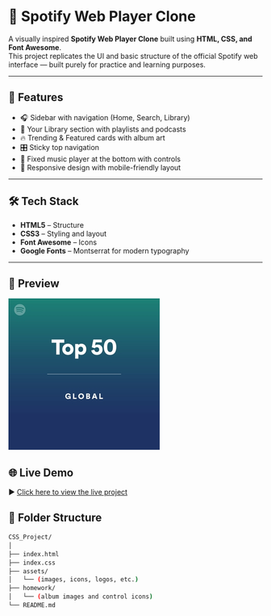 # 🎵 Spotify Web Player Clone

A visually inspired **Spotify Web Player Clone** built using **HTML, CSS, and Font Awesome**.  
This project replicates the UI and basic structure of the official Spotify web interface — built purely for practice and learning purposes.

---

## 🚀 Features

- 🎧 Sidebar with navigation (Home, Search, Library)
- 📂 Your Library section with playlists and podcasts
- 🔥 Trending & Featured cards with album art
- 🎛️ Sticky top navigation
- 🎼 Fixed music player at the bottom with controls
- 📱 Responsive design with mobile-friendly layout

---

## 🛠️ Tech Stack

- **HTML5** – Structure
- **CSS3** – Styling and layout
- **Font Awesome** – Icons
- **Google Fonts** – Montserrat for modern typography

---

## 📸 Preview

![Project Screenshot](./assets/card1img.jpeg)  

## 🌐 Live Demo

▶️ [Click here to view the live project](https://github.com/shivamgupta12345/SpotiftyWebPlayerClone/deployments/github-pages)


## 📁 Folder Structure

```bash
CSS_Project/
│
├── index.html
├── index.css
├── assets/
│   └── (images, icons, logos, etc.)
├── homework/
│   └── (album images and control icons)
└── README.md
